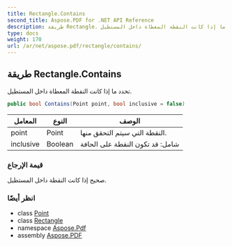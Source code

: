 ```yaml
---
title: Rectangle.Contains
second_title: Aspose.PDF for .NET API Reference
description: طريقة Rectangle. تحدد ما إذا كانت النقطة المعطاة داخل المستطيل
type: docs
weight: 170
url: /ar/net/aspose.pdf/rectangle/contains/
---
```

## طريقة Rectangle.Contains

تحدد ما إذا كانت النقطة المعطاة داخل المستطيل.

```csharp
public bool Contains(Point point, bool inclusive = false)
```

| المعامل | النوع | الوصف |
| --- | --- | --- |
| point | Point | النقطة التي سيتم التحقق منها. |
| inclusive | Boolean | شامل: قد تكون النقطة على الحافة |

### قيمة الإرجاع

صحيح إذا كانت النقطة داخل المستطيل.

### انظر أيضًا

* class [Point](../../point/)
* class [Rectangle](../)
* namespace [Aspose.Pdf](../../../aspose.pdf/)
* assembly [Aspose.PDF](../../../)